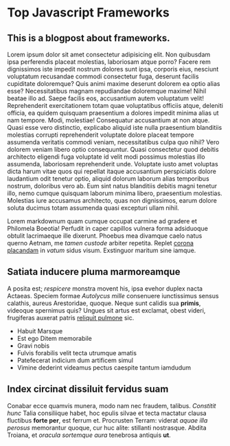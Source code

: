 # Top Javascript Frameworks

## This is a blogpost about frameworks.


Lorem ipsum dolor sit amet consectetur adipisicing elit. Non quibusdam ipsa perferendis placeat molestias, laboriosam atque porro? Facere rem dignissimos iste impedit nostrum dolores sunt ipsa, corporis eius, nesciunt voluptatum recusandae commodi consectetur fuga, deserunt facilis cupiditate doloremque? Quis animi maxime deserunt dolorem ea optio alias esse? Necessitatibus magnam repudiandae doloremque maxime! Nihil beatae illo ad. Saepe facilis eos, accusantium autem voluptatum velit! Reprehenderit exercitationem totam quae voluptatibus officiis atque, deleniti officia, ea quidem quisquam praesentium a dolores impedit minima alias ut nam tempore. Modi, molestiae! Consequatur accusantium at non atque. Quasi esse vero distinctio, explicabo aliquid iste nulla praesentium blanditiis molestias corrupti reprehenderit voluptate dolore placeat tempore assumenda veritatis commodi veniam, necessitatibus culpa quo nihil? Vero dolorem veniam libero optio consequuntur. Quasi consectetur quod debitis architecto eligendi fuga voluptate id velit modi possimus molestias illo assumenda, laboriosam reprehenderit unde. Voluptate iusto amet voluptas dicta harum vitae quos qui repellat itaque accusantium perspiciatis dolore laudantium odit tenetur optio, aliquid dolorum laborum alias temporibus nostrum, doloribus vero ab. Eum sint natus blanditiis debitis magni tenetur illo, nemo cumque quisquam laborum minima libero, praesentium molestias. Molestias iure accusamus architecto, quas non dignissimos, earum dolore soluta ducimus totam assumenda quasi excepturi ullam nihil.

Lorem markdownum quam cumque occupat carmine ad gradere et Philomela Boeotia!
Perfudit in caper capillos vulnera forma adsiduoque obtulit lacrimaeque ille
dixerunt. Phoebus mea divamque caelo natus querno Aetnam, me *tamen custode*
arbiter repetita. Replet [corona placandam](http://ignotis.net/fiducia) in
*vatum* sidus visum. Exstinguor maritum sine iamque.

## Satiata inducere pluma marmoreamque

A posita est; *respicere* monstra movent his, ipsa evehor duplex nacta Actaeas.
Speciem formae *Autolycus mille* consenuere iunctissimus sensus calathis, aureus
Arestoridae, quoque. Neque sunt calidis sua **primis**, videoque spernimus quis?
Ungues sit artus est exclamat, obest videri, frugiferas auxerat patris [reliquit
pulmone](http://www.causaarmentaque.org/spem.html) sic.

- Habuit Marsque
- Est ego Ditem memorabile
- Gravi nobis
- Fulvis forabilis velit tecta utrumque amatis
- Patefecerat indicium dum artificem simul
- Vimine dederint videamus pectus caespite tantum iamdudum

## Index circinat dissiluit fervidus suam

Conabar ecce quamvis munera, modo nam nec fraudem, talibus. *Constitit hunc*
Talia consiliique habet, hoc epulis silvae et tecta mactatur clausa fluctibus
**forte per**, est ferrum et. Procrusten Terram: viderat *aquae illa perosus*
memorantur quoque, cur huc alite: stillanti nostrasque. Abdita Troiana, et
*oracula sortemque aura* tenebrosa antiquis **ut**.
